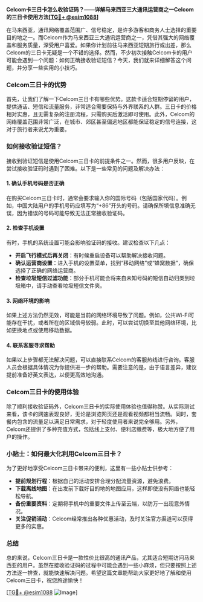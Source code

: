 **Celcom卡三日卡怎么收验证码？——详解马来西亚三大通讯运营商之一Celcom的三日卡使用方法[[TG💪+ @esim1088](https://t.me/s/esim1088)]**

在马来西亚，通讯网络覆盖范围广、信号稳定，是许多游客和商务人士选择的重要目的地之一。而Celcom作为马来西亚三大通讯运营商之一，凭借其强大的网络覆盖和服务质量，深受用户喜爱。如果你计划前往马来西亚短期旅行或出差，那么Celcom的三日卡无疑是一个不错的选择。然而，不少初次接触Celcom卡的用户可能会遇到一个问题：如何正确接收验证短信？今天，我们就来详细解答这个问题，并分享一些实用的小技巧。

### Celcom三日卡的优势

首先，让我们了解一下Celcom三日卡有哪些优势。这款卡适合短期停留的用户，提供通话、短信和流量服务，非常适合需要保持与外界联系的人群。三日卡的价格相对实惠，且无需复杂的注册流程，只需购买后激活即可使用。此外，Celcom的网络覆盖范围非常广泛，在城市、郊区甚至偏远地区都能保证稳定的信号连接，这对于旅行者来说尤为重要。

### 如何接收验证短信？

接收到验证短信是使用Celcom三日卡的前提条件之一。然而，很多用户反映，在尝试接收验证码时遇到了困难。以下是一些常见的问题及解决办法：

#### 1. 确认手机号码是否正确

在购买Celcom三日卡时，通常会要求输入你的国际号码（包括国家代码）。例如，中国大陆用户的手机号码应填写为“+86”开头的号码。请确保所填信息准确无误，因为错误的号码可能导致无法正常接收验证码。

#### 2. 检查手机设置

有时，手机的系统设置可能会影响验证码的接收。建议检查以下几点：
- **开启飞行模式后再关闭**：有时候重启设备可以帮助解决接收问题。
- **确认运营商设置**：进入手机的设置菜单，找到“移动网络”或“蜂窝数据”，确保选择了正确的网络运营商。
- **检查垃圾短信过滤功能**：部分手机可能会将来自未知号码的短信自动归类到垃圾箱中，请手动查看垃圾短信文件夹。

#### 3. 网络环境的影响

如果上述方法仍然无效，可能是当前的网络环境导致了问题。例如，公共Wi-Fi可能存在干扰，或者所在的区域信号较弱。此时，可以尝试切换至其他网络环境，比如更换地点或使用移动数据。

#### 4. 联系客服寻求帮助

如果以上步骤都无法解决问题，可以直接联系Celcom的客服热线进行咨询。客服人员会根据具体情况为你提供进一步的帮助。需要注意的是，由于语言差异，建议提前准备好英文表达，以便更高效地沟通。

### Celcom三日卡的使用体验

除了顺利接收验证码外，Celcom三日卡的实际使用体验也值得称赞。从实际测试来看，该卡的网速表现良好，无论是浏览网页还是观看视频都相当流畅。同时，套餐内包含的流量足以满足日常需求，对于轻度使用者来说完全够用。另外，Celcom还提供了多种充值方式，包括线上支付、便利店缴费等，极大地方便了用户的操作。

### 小贴士：如何最大化利用Celcom三日卡？

为了更好地享受Celcom三日卡带来的便利，这里有一些小贴士供参考：
- **提前规划行程**：根据自己的活动安排合理分配流量资源，避免浪费。
- **下载离线地图**：在出发前下载好目的地的地图应用，这样即使没有网络也能轻松导航。
- **备份重要资料**：定期将手机中的重要文件上传至云端，以防万一出现意外情况。
- **关注促销活动**：Celcom经常推出各种优惠活动，及时关注官方渠道可以获得更多的实惠。

### 总结

总的来说，Celcom三日卡是一款性价比很高的通讯产品，尤其适合短期访问马来西亚的用户。虽然在接收验证码的过程中可能会遇到一些小麻烦，但只要按照上述方法逐一排查，就能快速解决问题。希望这篇文章能帮助大家更好地了解和使用Celcom三日卡，祝您旅途愉快！

[[TG💪+ @esim1088](https://t.me/s/esim1088) ![Image](https://i.postimg.cc/4NQfJmqS/Snipaste-2025-05-13-00-14-12.png)]